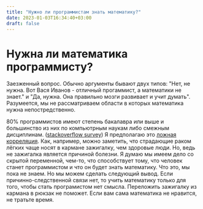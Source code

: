```yaml
---
title: "Нужно ли программистам знать математику?"
date: 2023-01-03T16:34:40+03:00
draft: false
---
```


# Нужна ли математика программисту?
Заезженный вопрос. Обычно аргументы бывают двух типов: "Нет, не нужна. Вот Вася Иванов - отличный прогаммист, а 
математики не знает." и "Да, нужна. Она правильно мозги развивает и учит думать". Разумеется, мы не рассматриваем
области в которых математика нужна непостредственно.

80% программистов имеют степень бакалавра или выше и большинство из них по компьютрным наукам либо смежным
дисциплинам. ([stackoverflow survey](https://insights.stackoverflow.com/survey/2019#education)) Я предполагаю это
[ложная корреляция](https://www.codecamp.ru/blog/spurious-correlation-examples/). Как, например, можно заметить, что
страдающие раком лёгких чаще носят в кармане зажигалку, чем здоровые люди. Но, ведь не зажигалка является причиной
болезни. Я думаю мы имеем дело со скрытой переменной, чем-то, что способствует тому, что человек станет программистом и
что он будет знать математику. Что это, мы пока не знаем. Но мы можем сделать следующий вывод. Если 
причинно-следственной связи нет, то учить математику только для того, чтобы стать програмистом нет смысла. Переложить
зажигалку из кармана в рюкзак не поможет. Если вам сама математика не нравится, не тратьте время.
